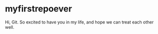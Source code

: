 # myfirstrepoever
Hi, Git. So excited to have you in my life, and hope we can treat each other well.
